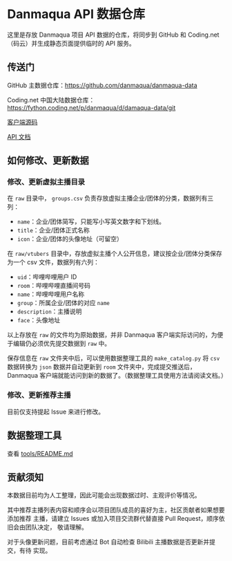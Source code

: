 Danmaqua API 数据仓库
======

这里是存放 Danmaqua 项目 API 数据的仓库，将同步到 GitHub 和 Coding.net（码云）并生成静态页面提供临时的 API 服务。

## 传送门

GitHub 主数据仓库：https://github.com/danmaqua/danmaqua-data

Coding.net 中国大陆数据仓库：https://fython.coding.net/p/danmaqua/d/damaqua-data/git

[客户端源码](https://github.com/fython/danmaqua-android)

[API 文档](https://github.com/fython/danmaqua-android/blob/master/docs/API_DATA.md)

## 如何修改、更新数据

### 修改、更新虚拟主播目录

在 `raw` 目录中， `groups.csv` 负责存放虚拟主播企业/团体的分类，数据列有三列：

- `name`：企业/团体简写，只能写小写英文数字和下划线。
- `title`：企业/团体正式名称
- `icon`：企业/团体的头像地址（可留空）

在 `raw/vtubers` 目录中，存放虚拟主播个人公开信息，建议按企业/团体分类保存为一个 csv 文件，数据列有六列：

- `uid`：哔哩哔哩用户 ID
- `room`：哔哩哔哩直播间号码
- `name`：哔哩哔哩用户名称
- `group`：所属企业/团体的对应 `name`
- `description`：主播说明
- `face`：头像地址

以上存放在 `raw` 的文件均为原始数据，并非 Danmaqua 客户端实际访问的，为便于编辑仍必须优先提交数据到 `raw` 中。

保存信息在 `raw` 文件夹中后，可以使用数据整理工具的 `make_catalog.py` 将 `csv` 数据转换为 `json` 数据并自动更新到 `room` 文件夹中，完成提交推送后，Danmaqua 客户端就能访问到新的数据了。（数据整理工具使用方法请阅读文档。）

### 修改、更新推荐主播

目前仅支持提起 Issue 来进行修改。

## 数据整理工具

查看 [tools/README.md](./tools/README.md)

## 贡献须知

本数据目前均为人工整理，因此可能会出现数据过时、主观评价等情况。

其中推荐主播列表内容和顺序会以项目团队成员的喜好为主，社区贡献者如果想要添加推荐
主播，请建立 Issues 或加入项目交流群代替直接 Pull Request，顺序依旧会由团队决定，
敬请理解。

对于头像更新问题，目前考虑通过 Bot 自动检查 Bilibili 主播数据是否更新并提交，有待
实现。
